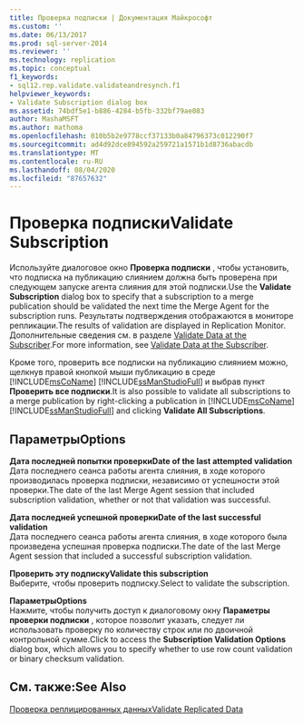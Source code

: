 ```yaml
---
title: Проверка подписки | Документация Майкрософт
ms.custom: ''
ms.date: 06/13/2017
ms.prod: sql-server-2014
ms.reviewer: ''
ms.technology: replication
ms.topic: conceptual
f1_keywords:
- sql12.rep.validate.validateandresynch.f1
helpviewer_keywords:
- Validate Subscription dialog box
ms.assetid: 74bdf5e1-b886-4284-b5fb-332bf79ae083
author: MashaMSFT
ms.author: mathoma
ms.openlocfilehash: 010b5b2e9778ccf37133b0a84796373c012290f7
ms.sourcegitcommit: ad4d92dce894592a259721a1571b1d8736abacdb
ms.translationtype: MT
ms.contentlocale: ru-RU
ms.lasthandoff: 08/04/2020
ms.locfileid: "87657632"
---
```

# <a name="validate-subscription"></a><span data-ttu-id="02921-102">Проверка подписки</span><span class="sxs-lookup"><span data-stu-id="02921-102">Validate Subscription</span></span>
  <span data-ttu-id="02921-103">Используйте диалоговое окно **Проверка подписки** , чтобы установить, что подписка на публикацию слиянием должна быть проверена при следующем запуске агента слияния для этой подписки.</span><span class="sxs-lookup"><span data-stu-id="02921-103">Use the **Validate Subscription** dialog box to specify that a subscription to a merge publication should be validated the next time the Merge Agent for the subscription runs.</span></span> <span data-ttu-id="02921-104">Результаты подтверждения отображаются в мониторе репликации.</span><span class="sxs-lookup"><span data-stu-id="02921-104">The results of validation are displayed in Replication Monitor.</span></span> <span data-ttu-id="02921-105">Дополнительные сведения см. в разделе [Validate Data at the Subscriber](validate-data-at-the-subscriber.md).</span><span class="sxs-lookup"><span data-stu-id="02921-105">For more information, see [Validate Data at the Subscriber](validate-data-at-the-subscriber.md).</span></span>  
  
 <span data-ttu-id="02921-106">Кроме того, проверить все подписки на публикацию слиянием можно, щелкнув правой кнопкой мыши публикацию в среде [!INCLUDE[msCoName](../../includes/msconame-md.md)] [!INCLUDE[ssManStudioFull](../../includes/ssmanstudiofull-md.md)] и выбрав пункт **Проверить все подписки**.</span><span class="sxs-lookup"><span data-stu-id="02921-106">It is also possible to validate all subscriptions to a merge publication by right-clicking a publication in [!INCLUDE[msCoName](../../includes/msconame-md.md)] [!INCLUDE[ssManStudioFull](../../includes/ssmanstudiofull-md.md)] and clicking **Validate All Subscriptions**.</span></span>  
  
## <a name="options"></a><span data-ttu-id="02921-107">Параметры</span><span class="sxs-lookup"><span data-stu-id="02921-107">Options</span></span>  
 <span data-ttu-id="02921-108">**Дата последней попытки проверки**</span><span class="sxs-lookup"><span data-stu-id="02921-108">**Date of the last attempted validation**</span></span>  
 <span data-ttu-id="02921-109">Дата последнего сеанса работы агента слияния, в ходе которого производилась проверка подписки, независимо от успешности этой проверки.</span><span class="sxs-lookup"><span data-stu-id="02921-109">The date of the last Merge Agent session that included subscription validation, whether or not that validation was successful.</span></span>  
  
 <span data-ttu-id="02921-110">**Дата последней успешной проверки**</span><span class="sxs-lookup"><span data-stu-id="02921-110">**Date of the last successful validation**</span></span>  
 <span data-ttu-id="02921-111">Дата последнего сеанса работы агента слияния, в ходе которого была произведена успешная проверка подписки.</span><span class="sxs-lookup"><span data-stu-id="02921-111">The date of the last Merge Agent session that included a successful subscription validation.</span></span>  
  
 <span data-ttu-id="02921-112">**Проверить эту подписку**</span><span class="sxs-lookup"><span data-stu-id="02921-112">**Validate this subscription**</span></span>  
 <span data-ttu-id="02921-113">Выберите, чтобы проверить подписку.</span><span class="sxs-lookup"><span data-stu-id="02921-113">Select to validate the subscription.</span></span>  
  
 <span data-ttu-id="02921-114">**Параметры**</span><span class="sxs-lookup"><span data-stu-id="02921-114">**Options**</span></span>  
 <span data-ttu-id="02921-115">Нажмите, чтобы получить доступ к диалоговому окну **Параметры проверки подписки** , которое позволит указать, следует ли использовать проверку по количеству строк или по двоичной контрольной сумме.</span><span class="sxs-lookup"><span data-stu-id="02921-115">Click to access the **Subscription Validation Options** dialog box, which allows you to specify whether to use row count validation or binary checksum validation.</span></span>  
  
## <a name="see-also"></a><span data-ttu-id="02921-116">См. также:</span><span class="sxs-lookup"><span data-stu-id="02921-116">See Also</span></span>  
 [<span data-ttu-id="02921-117">Проверка реплицированных данных</span><span class="sxs-lookup"><span data-stu-id="02921-117">Validate Replicated Data</span></span>](validate-data-at-the-subscriber.md)  
  
  
